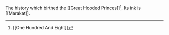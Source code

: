 The history which birthed the [[Great Hooded Princes]][^1].
Its ink is [[Marakat]].

[^1]: [[One Hundred And Eight]]